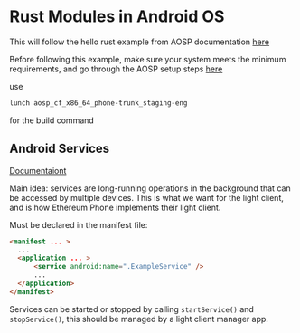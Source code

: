# Rust Modules in Android OS

This will follow the hello rust example from AOSP documentation
[here](https://source.android.com/docs/setup/build/rust/building-rust-modules/hello-rust-example)

Before following this example, make sure your system meets the minimum requirements, and
go through the AOSP setup steps [here](https://source.android.com/docs/setup/start)

use
```bash
lunch aosp_cf_x86_64_phone-trunk_staging-eng
```
for the build command

## Android Services

[Documentaiont](https://developer.android.com/develop/background-work/services)

Main idea: services are long-running operations in the background that can be accessed by multiple devices.
This is what we want for the light client, and is how Ethereum Phone implements their light client.

Must be declared in the manifest file:

```html
<manifest ... >
  ...
  <application ... >
      <service android:name=".ExampleService" />
      ...
  </application>
</manifest>
```

Services can be started or stopped by calling ```startService()``` and ```stopService()```,
this should be managed by a light client manager app.
